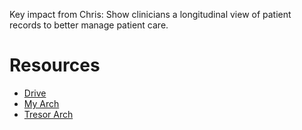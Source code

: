 Key impact from Chris: Show clinicians a longitudinal view of patient records to better manage patient care.

# Resources
- [Drive](https://drive.google.com/drive/u/0/folders/0AEXFfAmMSV5iUk9PVA)
- [My Arch](https://drive.google.com/file/d/1JWMNRIaFyM2ih6X7zEZXHjNIGhyfQnG4/view?usp=sharing)
- [Tresor Arch](https://drive.google.com/file/d/1Lm_Uy8P3v5Ke81SMnEr-Og2f91HwTtDI/view?usp=sharing)

